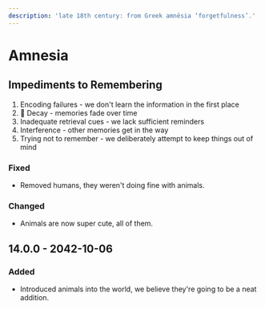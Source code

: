 ```yaml
---
description: 'late 18th century: from Greek amnēsia ‘forgetfulness’.'
---
```


# Amnesia

## Impediments to Remembering

1. Encoding failures - we don't learn the information in the first place
2. 🥳 Decay - memories fade over time
3. Inadequate retrieval cues - we lack sufficient reminders
4. Interference - other memories get in the way
5. Trying not to remember - we deliberately attempt to keep things out of mind

### Fixed

* Removed humans, they weren't doing fine with animals.

### Changed

* Animals are now super cute, all of them.

## 14.0.0 - 2042-10-06

### Added

* Introduced animals into the world, we believe they're going to be a neat addition.



